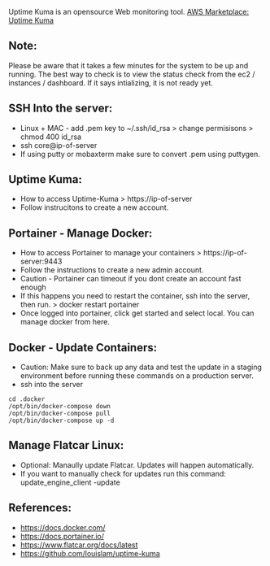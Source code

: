Uptime Kuma is an opensource Web monitoring tool. [AWS Marketplace: Uptime Kuma ](https://aws.amazon.com/marketplace/pp/prodview-6ny3xloslkmh2?sr=0-1&ref_=beagle&applicationId=AWSMPContessa)


Note:
-----
Please be aware that it takes a few minutes for the system to be up and running. The best way to check is to 
view the status check from the ec2 / instances / dashboard. If it says intializing, it is not ready yet. 

SSH Into the server:
----------------------
* Linux + MAC - add .pem key to ~/.ssh/id_rsa > change permisisons > chmod 400 id_rsa
* ssh core@ip-of-server 
* If using putty or mobaxterm make sure to convert .pem using puttygen.

Uptime Kuma:
-------------
* How to access Uptime-Kuma > https://ip-of-server
* Follow instrucitons to create a new account. 

Portainer - Manage Docker:
--------------------------
* How to access Portainer to manage your containers > https://ip-of-server:9443
* Follow the instructions to create a new admin account. 
* Caution - Portainer can timeout if you dont create an account fast enough
* If this happens you need to restart the container, ssh into the server, then run. > docker restart portainer
* Once logged into portainer, click get started and select local. You can manage docker from here. 

Docker - Update Containers: 
---------------------------
* Caution: Make sure to back up any data and test the update in a staging environment before running these commands on a production server.
* ssh into the server 
```
cd .docker
/opt/bin/docker-compose down
/opt/bin/docker-compose pull
/opt/bin/docker-compose up -d
```

Manage Flatcar Linux: 
---------------------
* Optional: Manaully update Flatcar. Updates will happen automatically. 
* If you want to manually check for updates run this command: update_engine_client -update

References:
-----------
* https://docs.docker.com/
* https://docs.portainer.io/
* https://www.flatcar.org/docs/latest
* https://github.com/louislam/uptime-kuma
